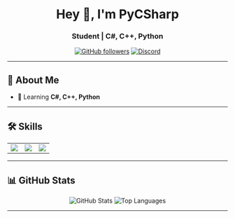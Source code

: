 <h1 align="center">Hey 👋, I'm PyCSharp</h1>
<h3 align="center">Student | C#, C++, Python</h3>

<p align="center">
  <a href="https://github.com/PyCSharp"><img src="https://img.shields.io/github/followers/PyCSharp?label=Follow&style=social" alt="GitHub followers"></a>
  <a href="https://discord.com/users/1389894085862490152"><img src="https://img.shields.io/badge/Discord-Online-purple?style=flat-square&logo=discord" alt="Discord"></a>
</p>

---

## 🚀 About Me
- 🌱 Learning **C#, C++, Python**

---

## 🛠️ Skills
<table>
  <tr>
    <td><img src="https://img.shields.io/badge/C%23-239120?style=for-the-badge&logo=c-sharp&logoColor=white"></td>
    <td><img src="https://img.shields.io/badge/C++-00599C?style=for-the-badge&logo=c%2B%2B&logoColor=white"></td>
    <td><img src="https://img.shields.io/badge/python-3670A0?style=for-the-badge&logo=python&logoColor=ffdd54"></td>
  </tr>
</table>

---

## 📊 GitHub Stats
<p align="center">
  <img src="https://github-readme-stats.vercel.app/api?username=PyCSharp&show_icons=true&theme=radical" alt="GitHub Stats">
  <img src="https://github-readme-stats.vercel.app/api/top-langs/?username=PyCSharp&layout=compact&theme=radical" alt="Top Languages">
</p>

---
